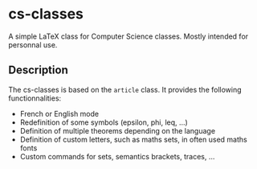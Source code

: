 # cs-classes
A simple LaTeX class for Computer Science classes. Mostly intended for personnal use.

## Description
The cs-classes is based on the `article` class. It provides the following functionnalities:
- French or English mode
- Redefinition of some symbols (epsilon, phi, leq, ...)
- Definition of multiple theorems depending on the language
- Definition of custom letters, such as maths sets, in often used maths fonts
- Custom commands for sets, semantics brackets, traces, ...